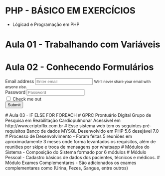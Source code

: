 
# PHP - BÁSICO EM EXERCÍCIOS
- Lógicad e Programação em PHP
# Aula 01 - Trabalhando com Variáveis
# Aula 02 - Conhecendo Formulários
<form>
  <div class="form-group">
    <label for="exampleInputEmail1">Email address</label>
    <input type="email" class="form-control" id="exampleInputEmail1" aria-describedby="emailHelp" placeholder="Enter email">
    <small id="emailHelp" class="form-text text-muted">We'll never share your email with anyone else.</small>
  </div>
  <div class="form-group">
    <label for="exampleInputPassword1">Password</label>
    <input type="password" class="form-control" id="exampleInputPassword1" placeholder="Password">
  </div>
  <div class="form-group form-check">
    <input type="checkbox" class="form-check-input" id="exampleCheck1">
    <label class="form-check-label" for="exampleCheck1">Check me out</label>
  </div>
  <button type="submit" class="btn btn-primary">Submit</button>
</form>
# Aula 03 - IF ELSE FOR FOREACH
# GPRC
Prontuário Digital
Grupo de Pesquisa em Reabilitação Cardiopulmonar
Acessível em
http://www.criptoflix.com.br
# Esse sistema web tem os seguintes pré-requisitos
Banco de dados MYSQL
Desenvolvido em PHP 5.6 desejável 7.0
# Processo de Desenvolvimento
- Foram feitas 5 reuniões em aproximadamente 3 meses onde forma levantados os requisitos, além de reuniões por skipe e troca de mensagens por whatsapp
# Módulos do Sistema
- Composição do Sistema formado por 6 módulos 
# Módulo Pessoal
- Cadastro básicos de dados dos pacientes, técnicos e médicos.
# Módulo Exames Complementares 
- São adicionados os exames complementares como (Urina, Fezes, Sangue, entre outros)

